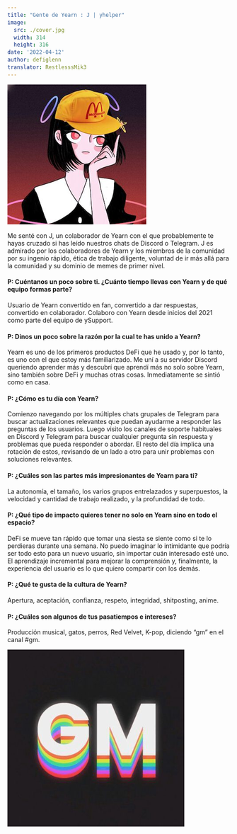 ```yaml
---
title: "Gente de Yearn : J | yhelper"
image:
  src: ./cover.jpg
  width: 314
  height: 316
date: '2022-04-12'
author: defiglenn
translator: RestlesssMik3
---
```


![](cover.jpg?w=314&h=316)

Me senté con J, un colaborador de Yearn con el que probablemente te hayas cruzado si has leído nuestros chats de Discord o Telegram. J es admirado por los colaboradores de Yearn y los miembros de la comunidad por su ingenio rápido, ética de trabajo diligente, voluntad de ir más allá para la comunidad y su dominio de memes de primer nivel.

#### P: Cuéntanos un poco sobre ti. ¿Cuánto tiempo llevas con Yearn y de qué equipo formas parte?

Usuario de Yearn convertido en fan, convertido a dar respuestas, convertido en colaborador. Colaboro con Yearn desde inicios del 2021 como parte del equipo de ySupport.

#### P: Dinos un poco sobre la razón por la cual te has unido a Yearn?

Yearn es uno de los primeros productos DeFi que he usado y, por lo tanto, es uno con el que estoy más familiarizado. Me uní a su servidor Discord queriendo aprender más y descubrí que aprendí más no solo sobre Yearn, sino también sobre DeFi y muchas otras cosas. Inmediatamente se sintió como en casa.

#### P: ¿Cómo es tu día con Yearn?

Comienzo navegando por los múltiples chats grupales de Telegram para buscar actualizaciones relevantes que puedan ayudarme a responder las preguntas de los usuarios. Luego visito los canales de soporte habituales en Discord y Telegram para buscar cualquier pregunta sin respuesta y problemas que pueda responder o abordar. El resto del día implica una rotación de estos, revisando de un lado a otro para unir problemas con soluciones relevantes.

#### P: ¿Cuáles son las partes más impresionantes de Yearn para ti?

La autonomía, el tamaño, los varios grupos entrelazados y superpuestos, la velocidad y cantidad de trabajo realizado, y la profundidad de todo.

#### P: ¿Qué tipo de impacto quieres tener no solo en Yearn sino en todo el espacio?

DeFi se mueve tan rápido que tomar una siesta se siente como si te lo perdieras durante una semana. No puedo imaginar lo intimidante que podría ser todo esto para un nuevo usuario, sin importar cuán interesado esté uno. El aprendizaje incremental para mejorar la comprensión y, finalmente, la experiencia del usuario es lo que quiero compartir con los demás.

#### P: ¿Qué te gusta de la cultura de Yearn?

Apertura, aceptación, confianza, respeto, integridad, shitposting, anime.

#### P: ¿Cuáles son algunos de tus pasatiempos e intereses?

Producción musical, gatos, perros, Red Velvet, K-pop, diciendo “gm” en el canal #gm.

![](image1.jpg?w=400&h=400)
